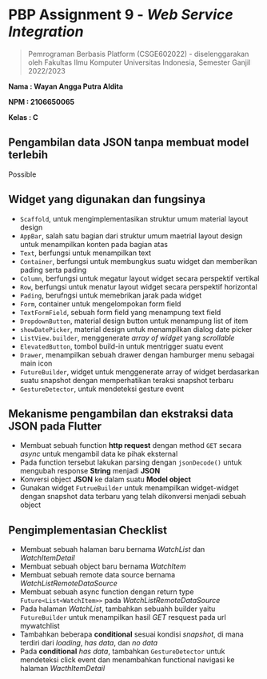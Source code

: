 
# PBP Assignment 9 - *Web Service Integration*

> Pemrograman Berbasis Platform (CSGE602022) - diselenggarakan oleh 
> Fakultas Ilmu Komputer Universitas Indonesia, Semester Ganjil 2022/2023

**Nama  : Wayan Angga Putra Aldita**

**NPM   : 2106650065**

**Kelas : C**


## Pengambilan data JSON tanpa membuat model terlebih
Possible

## Widget yang digunakan dan fungsinya
- `Scaffold`, untuk mengimplementasikan struktur umum material layout design
- `AppBar`, salah satu bagian dari struktur umum maetrial layout design untuk menampilkan konten pada bagian atas
- `Text`, berfungsi untuk menampilkan text
- `Container`, berfungsi untuk membungkus suatu widget dan memberikan pading serta pading
- `Column`, berfungsi untuk megatur layout widget secara perspektif vertikal
- `Row`, berfungsi untuk menatur layout widget secara perspektif horizontal
- `Pading`, berufngsi untuk memebrikan jarak pada widget
- `Form`, container untuk mengelompokan form field
- `TextFormField`, sebuah form field yang menampung text field 
- `DropdownButton`, material design button untuk menampung list of item 
- `showDatePicker`, material design untuk menampilkan dialog date picker 
- `ListView.builder`, menggenerate *array of widget* yang *scrollable* 
- `ElevatedButton`, tombol build-in untuk mentrigger suatu event
- `Drawer`, menampilkan sebuah drawer dengan hamburger menu sebagai main icon
- `FutureBuilder`, widget untuk menggenerate array of widget berdasarkan suatu snapshot dengan memperhatikan teraksi snapshot terbaru
- `GestureDetector`, untuk mendeteksi gesture event

## Mekanisme pengambilan dan ekstraksi data JSON pada Flutter
- Membuat sebuah function **http request** dengan method `GET` secara *async* untuk mengambil data ke pihak eksternal
- Pada function tersebut lakukan parsing dengan `jsonDecode()` untuk mengubah response **String** menjadi **JSON**
- Konversi object  **JSON** ke dalam suatu **Model object**
- Gunakan widget `FutrueBuilder` untuk menampilkan widget-widget dengan snapshot data terbaru yang telah dikonversi menjadi sebuah object

## Pengimplementasian Checklist
- Membuat sebuah halaman baru bernama *WatchList* dan *WatchItemDetail*
- Membuat sebuah object baru bernama *WatchItem*
- Membuat sebuah remote data source bernama *WatchListRemoteDataSource*
- Membuat sebuah async function dengan return type `Future<List<WatchItem>>` pada *WatchListRemoteDataSource*
- Pada halaman *WatchList*, tambahkan sebuahh builder yaitu `FutureBuilder` untuk menampilkan hasil *GET* resquest pada url mywatchlist
- Tambahkan beberapa **conditional** sesuai kondisi *snapshot*, di mana terdiri dari *loading*, *has data*, dan *no data* 
- Pada **conditional** *has data*, tambahkan `GestureDetector` untuk mendeteksi click event dan menambahkan functional navigasi ke halaman *WacthItemDetail*
